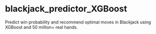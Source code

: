 # blackjack_predictor_XGBoost
Predict win probability and recommend optimal moves in Blackjack using XGBoost and 50 million+ real hands.
